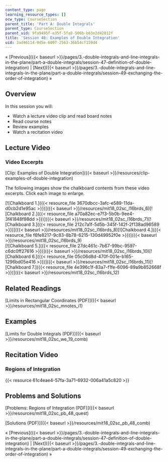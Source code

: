 ```yaml
---
content_type: page
learning_resource_types: []
ocw_type: CourseSection
parent_title: 'Part A: Double Integrals'
parent_type: CourseSection
parent_uid: 9fa9495f-e35f-5fa9-506b-b63e2d42812f
title: 'Session 48: Examples of Double Integration'
uid: 3ad46114-9d5e-6097-2563-36b54cf159d4
---
```


« [Previous]({{< baseurl >}}/pages/3.-double-integrals-and-line-integrals-in-the-plane/part-a-double-integrals/session-47-definition-of-double-integration) | [Next]({{< baseurl >}}/pages/3.-double-integrals-and-line-integrals-in-the-plane/part-a-double-integrals/session-49-exchanging-the-order-of-integration) »

Overview
--------

In this session you will:

*   Watch a lecture video clip and read board notes
*   Read course notes
*   Review examples
*   Watch a recitation video

Lecture Video
-------------

### Video Excerpts

[Clip: Examples of Double Integration]({{< baseurl >}}/resources/clip-examples-of-double-integration)

The following images show the chalkboard contents from these video excerpts. Click each image to enlarge.

[![Chalkboard 1.]({{< resource_file 3670dbcc-3afc-e589-11da-d0cb2d1e95ac >}})]({{< baseurl >}}/resources/mit18_02sc_l16brds_6)[![Chalkboard 2.]({{< resource_file a70a82ec-e7f3-5b0b-9ee4-3f41848f98dd >}})]({{< baseurl >}}/resources/mit18_02sc_l16brds_7)[![Chalkboard 3.]({{< resource_file 212c7a1f-5d5b-345f-142f-2f138ad96589 >}})]({{< baseurl >}}/resources/mit18_02sc_l16brds_8)[![Chalkboard 4.]({{< resource_file f6fe8217-9c83-8b78-6215-130d49952f0e >}})]({{< baseurl >}}/resources/mit18_02sc_l16brds_9)  
[![Chalkboard 5.]({{< resource_file 27dc461c-7b67-99bc-9597-c6dc0ff27616 >}})]({{< baseurl >}}/resources/mit18_02sc_l16brds_10)[![Chalkboard 6.]({{< resource_file 05c06d8d-470f-001e-b165-1296bd05e416 >}})]({{< baseurl >}}/resources/mit18_02sc_l16brds_11)[![Chalkboard 7.]({{< resource_file 4e396c1f-83a7-f1fe-6096-89a9b852668f >}})]({{< baseurl >}}/resources/mit18_02sc_l16brds_12)

Related Readings
----------------

[Limits in Rectangular Coordinates (PDF)]({{< baseurl >}}/resources/mit18_02sc_mnotes_i1)

Examples
--------

[Limits for Double Integrals (PDF)]({{< baseurl >}}/resources/mit18_02sc_we_19_comb)

Recitation Video
----------------

### Regions of Integration

{{< resource 61c4eae4-57fa-3a71-6932-006a41a5c820 >}}

Problems and Solutions
----------------------

[Problems: Regions of Integration (PDF)]({{< baseurl >}}/resources/mit18_02sc_pb_48_quest)

[Solutions (PDF)]({{< baseurl >}}/resources/mit18_02sc_pb_48_comb)

« [Previous]({{< baseurl >}}/pages/3.-double-integrals-and-line-integrals-in-the-plane/part-a-double-integrals/session-47-definition-of-double-integration) | [Next]({{< baseurl >}}/pages/3.-double-integrals-and-line-integrals-in-the-plane/part-a-double-integrals/session-49-exchanging-the-order-of-integration) »